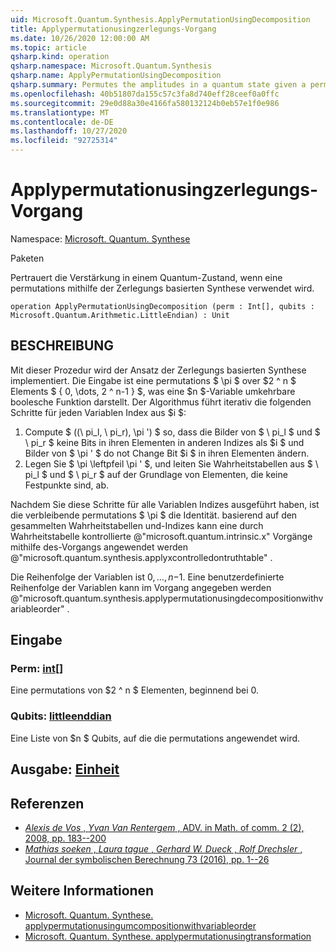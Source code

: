 ```yaml
---
uid: Microsoft.Quantum.Synthesis.ApplyPermutationUsingDecomposition
title: Applypermutationusingzerlegungs-Vorgang
ms.date: 10/26/2020 12:00:00 AM
ms.topic: article
qsharp.kind: operation
qsharp.namespace: Microsoft.Quantum.Synthesis
qsharp.name: ApplyPermutationUsingDecomposition
qsharp.summary: Permutes the amplitudes in a quantum state given a permutation using decomposition-based synthesis.
ms.openlocfilehash: 40b51807da155c57c3fa8d740eff28ceef0a0ffc
ms.sourcegitcommit: 29e0d88a30e4166fa580132124b0eb57e1f0e986
ms.translationtype: MT
ms.contentlocale: de-DE
ms.lasthandoff: 10/27/2020
ms.locfileid: "92725314"
---
```

# <a name="applypermutationusingdecomposition-operation"></a>Applypermutationusingzerlegungs-Vorgang

Namespace: [Microsoft. Quantum. Synthese](xref:Microsoft.Quantum.Synthesis)

Paketen [](https://nuget.org/packages/)


Pertrauert die Verstärkung in einem Quantum-Zustand, wenn eine permutations mithilfe der Zerlegungs basierten Synthese verwendet wird.

```qsharp
operation ApplyPermutationUsingDecomposition (perm : Int[], qubits : Microsoft.Quantum.Arithmetic.LittleEndian) : Unit
```


## <a name="description"></a>BESCHREIBUNG

Mit dieser Prozedur wird der Ansatz der Zerlegungs basierten Synthese implementiert.  Die Eingabe ist eine permutations $ \pi $ over $2 ^ n $ Elements $ \{ 0, \dots, 2 ^ n-1 \} $, was eine $n $-Variable umkehrbare boolesche Funktion darstellt.
Der Algorithmus führt iterativ die folgenden Schritte für jeden Variablen Index aus $i $:

1. Compute $ ((\ pi_l, \ pi_r), \pi ') $ so, dass die Bilder von $ \ pi_l $ und $ \ pi_r $ keine Bits in ihren Elementen in anderen Indizes als $i $ und Bilder von $ \pi ' $ do not Change Bit $i $ in ihren Elementen ändern.
2. Legen Sie $ \pi \leftpfeil \pi ' $, und leiten Sie Wahrheitstabellen aus $ \ pi_l $ und $ \ pi_r $ auf der Grundlage von Elementen, die keine Festpunkte sind, ab.

Nachdem Sie diese Schritte für alle Variablen Indizes ausgeführt haben, ist die verbleibende permutations $ \pi $ die Identität. basierend auf den gesammelten Wahrheitstabellen und-Indizes kann eine durch Wahrheitstabelle kontrollierte @"microsoft.quantum.intrinsic.x" Vorgänge mithilfe des-Vorgangs angewendet werden @"microsoft.quantum.synthesis.applyxcontrolledontruthtable" .

Die Reihenfolge der Variablen ist $0, \dots, n-$1.  Eine benutzerdefinierte Reihenfolge der Variablen kann im Vorgang angegeben werden @"microsoft.quantum.synthesis.applypermutationusingdecompositionwithvariableorder" .

## <a name="input"></a>Eingabe

### <a name="perm--int"></a>Perm: [int](xref:microsoft.quantum.lang-ref.int)[]

Eine permutations von $2 ^ n $ Elementen, beginnend bei 0.


### <a name="qubits--littleendian"></a>Qubits: [littleenddian](xref:Microsoft.Quantum.Arithmetic.LittleEndian)

Eine Liste von $n $ Qubits, auf die die permutations angewendet wird.



## <a name="output--unit"></a>Ausgabe: [Einheit](xref:microsoft.quantum.lang-ref.unit)



## <a name="references"></a>Referenzen

- [*Alexis de Vos* , *Yvan Van Rentergem* , ADV. in Math. of comm. 2 (2), 2008, pp. 183--200](http://www.aimsciences.org/article/doi/10.3934/amc.2008.2.183)
- [*Mathias soeken* , *Laura tague* , *Gerhard W. Dueck* , *Rolf Drechsler* , Journal der symbolischen Berechnung 73 (2016), pp. 1--26](https://www.sciencedirect.com/science/article/pii/S0747717115000188?via%3Dihub)

## <a name="see-also"></a>Weitere Informationen

- [Microsoft. Quantum. Synthese. applypermutationusingumcompositionwithvariableorder](xref:Microsoft.Quantum.Synthesis.ApplyPermutationUsingDecompositionWithVariableOrder)
- [Microsoft. Quantum. Synthese. applypermutationusingtransformation](xref:Microsoft.Quantum.Synthesis.ApplyPermutationUsingTransformation)